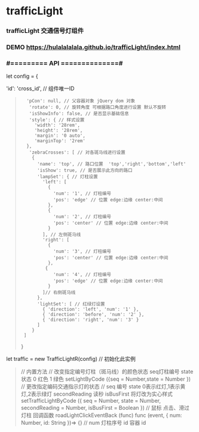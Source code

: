 # trafficLight
### trafficLight 交通信号灯组件
### DEMO https://hulalalalala.github.io/trafficLight/index.html

### #========= API ==============#

> 
 let config = {  
> 
'id': 'cross_id', // 组件唯一ID
>       'pCon': null, // 父容器对象 jQuery dom 对象
>        'rotate': 0, // 旋转角度 可根据路口角度进行设置 默认不旋转
>        'isShowInfo': false, // 是否显示基础信息
>        'style': { // 样式设置
>          'width': '28rem',
>          'height': '28rem',
>          'margin': '0 auto',
>          'marginTop': '2rem'
>       },
>        'zebraCrosses': [ // 对各斑马线进行设置
>         {
>           'name': 'top', // 路口位置  'top','right','bottom','left'
>           'isShow': true, // 是否展示此方向的路口
>           'lampSet': { // 灯柱设置
>             'left': [
>               {
>                 'num': '1', // 灯柱编号
>                 'pos': 'edge' // 位置 edge:边缘 center:中间
>               },
>               {
>                 'num': '2', // 灯柱编号
>                 'pos': 'center' // 位置 edge:边缘 center:中间
>               }
>             ], // 左侧斑马线
>             'right': [
>               {
>                 'num': '3', // 灯柱编号
>                 'pos': 'center' // 位置 edge:边缘 center:中间
>               },
>              {
>                 'num': '4', // 灯柱编号
>                 'pos': 'edge' // 位置 edge:边缘 center:中间
>               }
>             ]// 右侧斑马线
>           },
>           'lightSet': [ // 红绿灯设置
>             { 'direction': 'left', 'num': '1' },
>             { 'direction': 'before', 'num': '2' },
>             { 'direction': 'right', 'num': '3' }
>           ]
>         }
>      ]
> }

>  
let traffic = new TrafficLightR(config) // 初始化此实例
>  // 内置方法
>  // 改变指定编号灯柱（斑马线）的颜色状态 seq灯柱编号 state状态 0 红色 1 绿色
>  setLightByCode ({seq = Number,state = Number })
>  // 更改指定编码交通指示灯的状态
>  // seq 编号 state 0表示红灯,1表示黄灯,2表示绿灯 secondReading 读秒 isBusFirst 将灯改为实心样式
>  setTrafficLightByCode ({ seq = Number, state = Number, secondReading = Number, isBusFirst = Boolean }) 
>  // 鼠标 点击、滑过 灯柱 回调函数
>  roadLightClickEventBack (func)
>  func (event, { num: Number, id: String })=> {} // num 灯柱序号 id 容器 id

